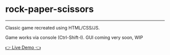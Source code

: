 # rock-paper-scissors
---
Classic game recreated using HTML/CSS/JS.

Game works via console (Ctrl-Shift-I). GUI coming very soon, WIP

[👉 Live Demo 👈](https://justin-chhay.github.io/rock-paper-scissors/)

